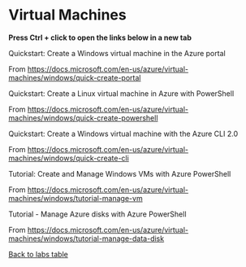 # Virtual Machines

**Press Ctrl + click to open the links below in a new tab**

Quickstart: Create a Windows virtual machine in the Azure portal

From <https://docs.microsoft.com/en-us/azure/virtual-machines/windows/quick-create-portal> 

Quickstart: Create a Linux virtual machine in Azure with PowerShell

From <https://docs.microsoft.com/en-us/azure/virtual-machines/windows/quick-create-powershell> 

Quickstart: Create a Windows virtual machine with the Azure CLI 2.0

From <https://docs.microsoft.com/en-us/azure/virtual-machines/windows/quick-create-cli> 

Tutorial: Create and Manage Windows VMs with Azure PowerShell

From <https://docs.microsoft.com/en-us/azure/virtual-machines/windows/tutorial-manage-vm> 

Tutorial - Manage Azure disks with Azure PowerShell

From <https://docs.microsoft.com/en-us/azure/virtual-machines/windows/tutorial-manage-data-disk> 


[Back to labs table](./01Labs.MD)